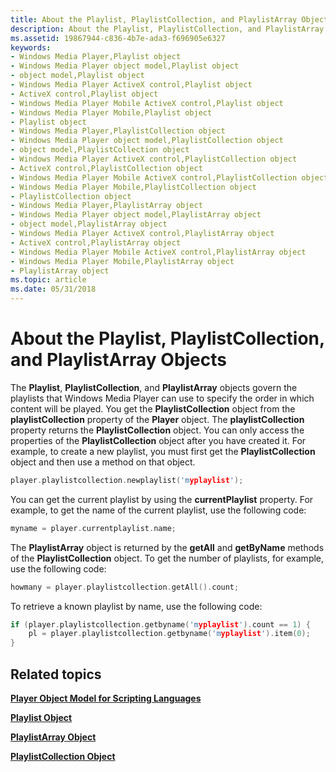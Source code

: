 ```yaml
---
title: About the Playlist, PlaylistCollection, and PlaylistArray Objects
description: About the Playlist, PlaylistCollection, and PlaylistArray Objects
ms.assetid: 19867944-c836-4b7e-ada3-f696905e6327
keywords:
- Windows Media Player,Playlist object
- Windows Media Player object model,Playlist object
- object model,Playlist object
- Windows Media Player ActiveX control,Playlist object
- ActiveX control,Playlist object
- Windows Media Player Mobile ActiveX control,Playlist object
- Windows Media Player Mobile,Playlist object
- Playlist object
- Windows Media Player,PlaylistCollection object
- Windows Media Player object model,PlaylistCollection object
- object model,PlaylistCollection object
- Windows Media Player ActiveX control,PlaylistCollection object
- ActiveX control,PlaylistCollection object
- Windows Media Player Mobile ActiveX control,PlaylistCollection object
- Windows Media Player Mobile,PlaylistCollection object
- PlaylistCollection object
- Windows Media Player,PlaylistArray object
- Windows Media Player object model,PlaylistArray object
- object model,PlaylistArray object
- Windows Media Player ActiveX control,PlaylistArray object
- ActiveX control,PlaylistArray object
- Windows Media Player Mobile ActiveX control,PlaylistArray object
- Windows Media Player Mobile,PlaylistArray object
- PlaylistArray object
ms.topic: article
ms.date: 05/31/2018
---
```


# About the Playlist, PlaylistCollection, and PlaylistArray Objects

The **Playlist**, **PlaylistCollection**, and **PlaylistArray** objects govern the playlists that Windows Media Player can use to specify the order in which content will be played. You get the **PlaylistCollection** object from the **playlistCollection** property of the **Player** object. The **playlistCollection** property returns the **PlaylistCollection** object. You can only access the properties of the **PlaylistCollection** object after you have created it. For example, to create a new playlist, you must first get the **PlaylistCollection** object and then use a method on that object.


```C++
player.playlistcollection.newplaylist('myplaylist');
```



You can get the current playlist by using the **currentPlaylist** property. For example, to get the name of the current playlist, use the following code:


```C++
myname = player.currentplaylist.name;
```



The **PlaylistArray** object is returned by the **getAll** and **getByName** methods of the **PlaylistCollection** object. To get the number of playlists, for example, use the following code:


```C++
howmany = player.playlistcollection.getAll().count;
```



To retrieve a known playlist by name, use the following code:


```C++
if (player.playlistcollection.getbyname('myplaylist').count == 1) {
    pl = player.playlistcollection.getbyname('myplaylist').item(0);
}
```



## Related topics

<dl> <dt>

[**Player Object Model for Scripting Languages**](player-object-model-for-scripting-languages.md)
</dt> <dt>

[**Playlist Object**](playlist-object.md)
</dt> <dt>

[**PlaylistArray Object**](playlistarray-object.md)
</dt> <dt>

[**PlaylistCollection Object**](playlistcollection-object.md)
</dt> </dl>

 

 




